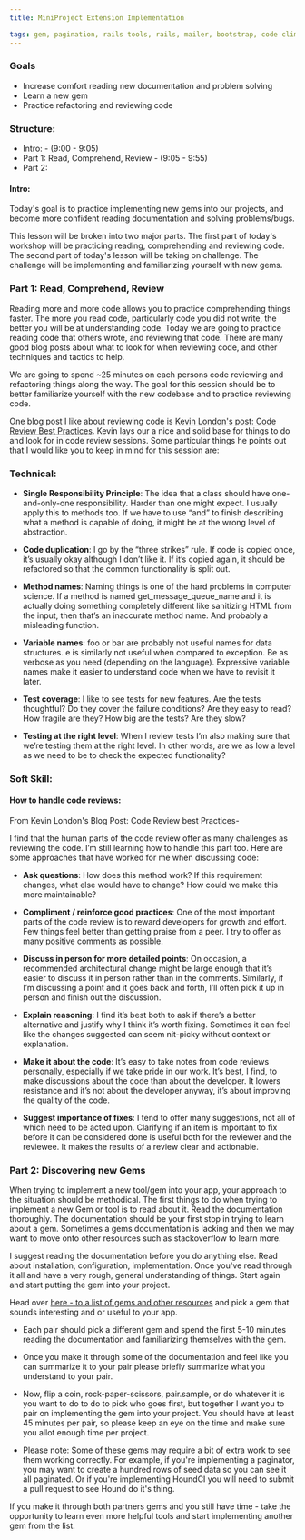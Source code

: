 ```yaml
---
title: MiniProject Extension Implementation

tags: gem, pagination, rails tools, rails, mailer, bootstrap, code climate, continuous integration, hound
---
```




### Goals

* Increase comfort reading new documentation and problem solving
* Learn a new gem
* Practice refactoring and reviewing code


### Structure:

* Intro: - (9:00 - 9:05)
* Part 1: Read, Comprehend, Review - (9:05 - 9:55)
* Part 2:

#### Intro:

  Today's goal is to practice implementing new gems into our projects, and become more confident reading documentation and solving problems/bugs.

  This lesson will be broken into two major parts. The first part of today's workshop will be practicing reading, comprehending and reviewing code. The second part of today's lesson will be taking on challenge. The challenge will be implementing and familiarizing yourself with new gems.



### Part 1: Read, Comprehend, Review

Reading more and more code allows you to practice comprehending things faster. The more you read code, particularly code you did not write, the better you will be at understanding code. Today we are going to practice reading code that others wrote, and reviewing that code. There are many good blog posts about what to look for when reviewing code, and other techniques and tactics to help.

We are going to spend ~25 minutes on each persons code reviewing and refactoring things along the way. The goal for this session should be to better familiarize yourself with the new codebase and to practice reviewing code.

One blog post I like about reviewing code is [Kevin London's post: Code Review Best Practices](https://www.kevinlondon.com/2015/05/05/code-review-best-practices.html). Kevin lays our a nice and solid base for things to do and look for in code review sessions. Some particular things he points out that I would like you to keep in mind for this session are:

### Technical:

* __Single Responsibility Principle__: The idea that a class should have one-and-only-one responsibility. Harder than one might expect. I usually apply this to methods too. If we have to use “and” to finish describing what a method is capable of doing, it might be at the wrong level of abstraction.

* __Code duplication__: I go by the “three strikes” rule. If code is copied once, it’s usually okay although I don’t like it. If it’s copied again, it should be refactored so that the common functionality is split out.

* __Method names__: Naming things is one of the hard problems in computer science. If a method is named get_message_queue_name and it is actually doing something completely different like sanitizing HTML from the input, then that’s an inaccurate method name. And probably a misleading function.

* __Variable names__: foo or bar are probably not useful names for data structures. e is similarly not useful when compared to exception. Be as verbose as you need (depending on the language). Expressive variable names make it easier to understand code when we have to revisit it later.

* __Test coverage__: I like to see tests for new features. Are the tests thoughtful? Do they cover the failure conditions? Are they easy to read? How fragile are they? How big are the tests? Are they slow?

* __Testing at the right level__: When I review tests I’m also making sure that we’re testing them at the right level. In other words, are we as low a level as we need to be to check the expected functionality?


### Soft Skill:

#### How to handle code reviews:
From Kevin London's Blog Post: Code Review best Practices-


I find that the human parts of the code review offer as many challenges as reviewing the code. I’m still learning how to handle this part too. Here are some approaches that have worked for me when discussing code:

* __Ask questions__: How does this method work? If this requirement changes, what else would have to change? How could we make this more maintainable?

* __Compliment / reinforce good practices__: One of the most important parts of the code review is to reward developers for growth and effort. Few things feel better than getting praise from a peer. I try to offer as many positive comments as possible.

* __Discuss in person for more detailed points__: On occasion, a recommended architectural change might be large enough that it’s easier to discuss it in person rather than in the comments. Similarly, if I’m discussing a point and it goes back and forth, I’ll often pick it up in person and finish out the discussion.

* __Explain reasoning__: I find it’s best both to ask if there’s a better alternative and justify why I think it’s worth fixing. Sometimes it can feel like the changes suggested can seem nit-picky without context or explanation.

* __Make it about the code__: It’s easy to take notes from code reviews personally, especially if we take pride in our work. It’s best, I find, to make discussions about the code than about the developer. It lowers resistance and it’s not about the developer anyway, it’s about improving the quality of the code.

* __Suggest importance of fixes__: I tend to offer many suggestions, not all of which need to be acted upon. Clarifying if an item is important to fix before it can be considered done is useful both for the reviewer and the reviewee. It makes the results of a review clear and actionable.


### Part 2: Discovering new Gems

When trying to implement a new tool/gem into your app, your approach to the situation should be methodical. The first things to do when trying to implement a new Gem or tool is to read about it. Read the documentation thoroughly. The documentation should be your first stop in trying to learn about a gem. Sometimes a gems documentation is lacking and then we may want to move onto other resources such as stackoverflow to learn more.

I suggest reading the documentation before you do anything else. Read about installation, configuration, implementation. Once you've read through it all and have a very rough, general understanding of things. Start again and start putting the gem into your project.

Head over [here - to a list of gems and other resources](https://github.com/turingschool/resources/blob/master/rails_gems_and_other_resources.markdown) and pick a gem that sounds interesting and or useful to your app.

* Each pair should pick a different gem and spend the first 5-10 minutes reading the documentation and familiarizing themselves with the gem.

* Once you make it through some of the documentation and feel like you can summarize it to your pair please briefly summarize what you understand to your pair.

* Now, flip a coin, rock-paper-scissors, pair.sample, or do whatever it is you want to do to do to pick who goes first, but together I want you to pair on implementing the gem into your project. You should have at least 45 minutes per pair, so please keep an eye on the time and make sure you allot enough time per project.

* Please note: Some of these gems may require a bit of extra work to see them working correctly. For example, if you're implementing a paginator, you may want to create a hundred rows of seed data so you can see it all paginated. Or if you're implementing HoundCI you will need to submit a pull request to see Hound do it's thing.

If you make it through both partners gems and you still have time - take the opportunity to learn even more helpful tools and start implementing another gem from the list.

